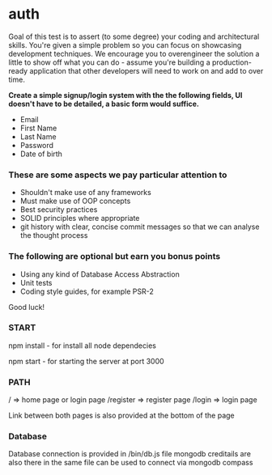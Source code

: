 # auth

Goal of this test is to assert (to some degree) your coding and architectural skills. You're given a simple problem so you can focus on showcasing development techniques. We encourage you to overengineer the solution a little to show off what you can do - assume you're building a production-ready application that other developers will need to work on and add to over time.

**Create a simple signup/login system with the the following fields, UI doesn't have to be detailed, a basic form would suffice.**

- Email
- First Name
- Last Name
- Password
- Date of birth

### These are some aspects we pay particular attention to

* Shouldn't make use of any frameworks
* Must make use of OOP concepts
* Best security practices
* SOLID principles where appropriate
* git history with clear, concise commit messages so that we can analyse the thought process

### The following are optional but earn you bonus points

* Using any kind of Database Access Abstraction
* Unit tests
* Coding style guides, for example PSR-2

Good luck!

### START

npm install  - for install all node dependecies

npm start  - for starting the server at port 3000

### PATH

/  =>  home page or login page
/register  => register page
/login => login page

Link between both pages is also provided at the bottom of the page

### Database

Database connection is provided in /bin/db.js file
mongodb creditails are also there in the same file can be used to connect via mongodb compass
